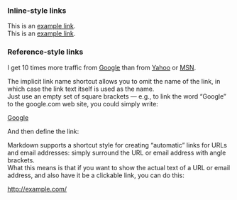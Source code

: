 ### Inline-style links

This is an [example link](http://example.com/).  
This is an [example link](http://example.com/ "With a Title").


### Reference-style links

I get 10 times more traffic from [Google][1] than from
[Yahoo][2] or [MSN][3].

[1]: http://google.com/        "Google"
[2]: http://search.yahoo.com/  "Yahoo Search"
[3]: http://search.msn.com/    "MSN Search"


The implicit link name shortcut allows you to omit the name of the link, in which case the link text itself is used as the name.  
Just use an empty set of square brackets — e.g., to link the word “Google” to the google.com web site, you could simply write:

[Google][]

And then define the link:

[Google]: http://google.com/


Markdown supports a shortcut style for creating “automatic” links for URLs and email addresses: simply surround the URL or email address with angle brackets.  
What this means is that if you want to show the actual text of a URL or email address, and also have it be a clickable link, you can do this:

<http://example.com/>
